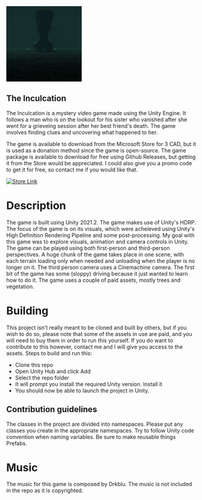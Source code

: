 <img src="Assets/Images/CultGame.png" width="200" height="200" />
<h2>The Inculcation</h2>

The Inculcation is a mystery video game made using the Unity Engine. It follows a man who is on the lookout for his sister who vanished after she went for a grieveing session after her best friend's death. The game involves finding clues and uncovering what happened to her. 

The game is available to download from the Microsoft Store for 3 CAD, but it is used as a donation method since the game is open-source. The game package is available to download for free using Github Releases, but getting it from the Store would be appreciated. I could also give you a promo code to get it for free, so contact me if you would like that.

<a href='ms-windows-store://pdp/?productid=9NL83N6P1RM9'><img src='https://developer.microsoft.com/en-us/store/badges/images/English_get-it-from-MS.png' alt='Store Link' height="50px"/></a>

# Description
The game is built using Unity 2021.2. The game makes use of Unity's HDRP. The focus of the game is on its visuals, which were acheieved using Unity's High Definition Rendering Pipeline and some post-processing. My goal with this game was to explore visuals, animation and camera controls in Unity. The game can be played using both first-person and third-person perspectives. A huge chunk of the game takes place in one scene, with each terrain loading only when needed and unloading when the player is no longer on it. The third person camera uses a Cinemachine camera. The first bit of the game has some (sloppy) driving because it just wanted to learn how to do it. The game uses a couple of paid assets, mostly trees and vegetation.

# Building
This project isn't really meant to be cloned and built by others, but if you wish to do so, please note that some of the assets in use are paid, and you will need to buy them in order to run this yourself. If you do want to contribute to this however, contact me and I will give you access to the assets. 
Steps to build and run this:
- Clone this repo
- Open Unity Hub and click Add
- Select the repo folder
- It will prompt you install the required Unity version. Install it
- You should now be able to launch the project in Unity. 

## Contribution guidelines
The classes in the project are divided into namespaces. Please put any classes you create in the appropriate namespaces. Try to follow Unity code convention when naming variables. Be sure to make reusable things Prefabs. 

# Music
The music for this game is composed by Drkblu. The music is not included in the repo as it is copyrighted. 

